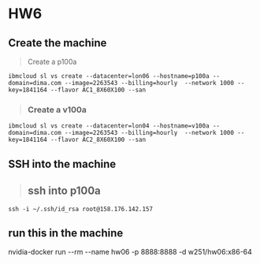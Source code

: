 # HW6

## Create the machine
> Create a p100a
```
ibmcloud sl vs create --datacenter=lon06 --hostname=p100a --domain=dima.com --image=2263543 --billing=hourly  --network 1000 --key=1841164 --flavor AC1_8X60X100 --san
```

> ### Create a v100a
```
ibmcloud sl vs create --datacenter=lon04 --hostname=v100a --domain=dima.com --image=2263543 --billing=hourly  --network 1000 --key=1841164 --flavor AC2_8X60X100 --san
```

## SSH into the machine
> ## ssh into p100a
```
ssh -i ~/.ssh/id_rsa root@158.176.142.157
```

## run this in the machine
nvidia-docker run --rm --name hw06 -p 8888:8888 -d w251/hw06:x86-64
